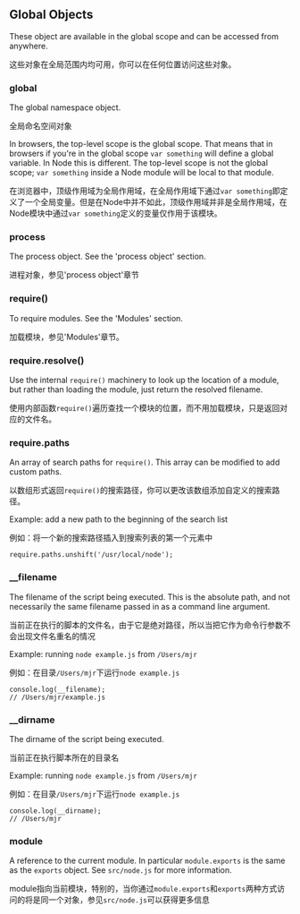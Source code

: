 ## Global Objects

These object are available in the global scope and can be accessed from anywhere.

这些对象在全局范围内均可用，你可以在任何位置访问这些对象。

### global

The global namespace object.

全局命名空间对象

In browsers, the top-level scope is the global scope. That means that in
browsers if you're in the global scope `var something` will define a global
variable. In Node this is different. The top-level scope is not the global
scope; `var something` inside a Node module will be local to that module.

在浏览器中，顶级作用域为全局作用域，在全局作用域下通过`var something`即定义了一个全局变量。但是在Node中并不如此，顶级作用域并非是全局作用域，在Node模块中通过`var something`定义的变量仅作用于该模块。

### process

The process object. See the 'process object' section.

进程对象，参见'process object'章节

### require()

To require modules. See the 'Modules' section.

加载模块，参见'Modules'章节。

### require.resolve()

Use the internal `require()` machinery to look up the location of a module,
but rather than loading the module, just return the resolved filename.

使用内部函数`require()`遍历查找一个模块的位置，而不用加载模块，只是返回对应的文件名。

### require.paths

An array of search paths for `require()`.  This array can be modified to add
custom paths.

以数组形式返回`require()`的搜索路径，你可以更改该数组添加自定义的搜索路径。


Example: add a new path to the beginning of the search list

例如：将一个新的搜索路径插入到搜索列表的第一个元素中

    require.paths.unshift('/usr/local/node');


### __filename

The filename of the script being executed.  This is the absolute path, and not necessarily
the same filename passed in as a command line argument.

当前正在执行的脚本的文件名，由于它是绝对路径，所以当把它作为命令行参数不会出现文件名重名的情况

Example: running `node example.js` from `/Users/mjr`

例如：在目录`/Users/mjr`下运行`node example.js`

    console.log(__filename);
    // /Users/mjr/example.js

### __dirname

The dirname of the script being executed.

当前正在执行脚本所在的目录名

Example: running `node example.js` from `/Users/mjr`

例如：在目录`/Users/mjr`下运行`node example.js`

    console.log(__dirname);
    // /Users/mjr


### module

A reference to the current module. In particular
`module.exports` is the same as the `exports` object. See `src/node.js`
for more information.

module指向当前模块，特别的，当你通过`module.exports`和`exports`两种方式访问的将是同一个对象，参见`src/node.js`可以获得更多信息
